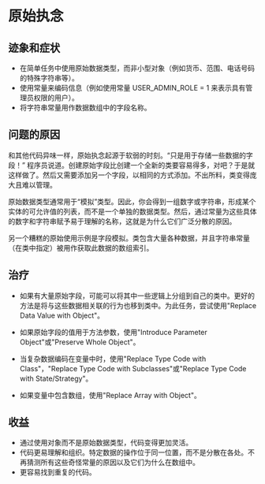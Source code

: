 # 原始执念
## 迹象和症状

- 在简单任务中使用原始数据类型，而非小型对象（例如货币、范围、电话号码的特殊字符串等）。
- 使用常量来编码信息（例如使用常量 USER_ADMIN_ROLE = 1 来表示具有管理员权限的用户）。
- 将字符串常量用作数据数组中的字段名称。

## 问题的原因

和其他代码异味一样，原始执念起源于软弱的时刻。“只是用于存储一些数据的字段！” 程序员说道。创建原始字段比创建一个全新的类要容易得多，对吧？于是就这样做了。然后又需要添加另一个字段，以相同的方式添加。不出所料，类变得庞大且难以管理。

原始数据类型通常用于“模拟”类型。因此，你会得到一组数字或字符串，形成某个实体的可允许值的列表，而不是一个单独的数据类型。然后，通过常量为这些具体的数字和字符串赋予易于理解的名称，这就是为什么它们广泛分散的原因。

另一个糟糕的原始使用示例是字段模拟。类包含大量各种数据，并且字符串常量（在类中指定）被用作获取此数据的数组索引。

## 治疗

- 如果有大量原始字段，可能可以将其中一些逻辑上分组到自己的类中。更好的方法是将与这些数据相关联的行为也移到类中。为此任务，尝试使用"Replace Data Value with Object"。

- 如果原始字段的值用于方法参数，使用"Introduce Parameter Object"或"Preserve Whole Object"。

- 当复杂数据编码在变量中时，使用"Replace Type Code with Class"，"Replace Type Code with Subclasses"或"Replace Type Code with State/Strategy"。

- 如果变量中包含数组，使用"Replace Array with Object"。

## 收益

- 通过使用对象而不是原始数据类型，代码变得更加灵活。
- 代码更易理解和组织。特定数据的操作位于同一位置，而不是分散在各处。不再猜测所有这些奇怪常量的原因以及它们为什么在数组中。
- 更容易找到重复的代码。